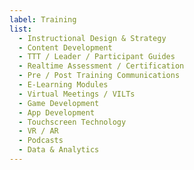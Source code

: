 ```yaml
---
label: Training
list:
  - Instructional Design & Strategy
  - Content Development
  - TTT / Leader / Participant Guides
  - Realtime Assessment / Certification
  - Pre / Post Training Communications
  - E-Learning Modules
  - Virtual Meetings / VILTs
  - Game Development
  - App Development
  - Touchscreen Technology
  - VR / AR
  - Podcasts
  - Data & Analytics
---
```

